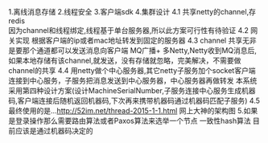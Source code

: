 1.离线消息存储
2.线程安全
3.客户端sdk
4.集群设计
  4.1 共享netty的channel,存redis  
      因为channel和线程绑定,线程基于单台服务器,所以此方案可行性有待验证
  4.2 网关实现
      根据客户端的ip或者mac地址转发到固定的服务器
  4.3 channel 共享无非是要那个通道都可以发送消息向客户端
      MQ广播+ 多Netty,Netty收到MQ消息后,如果本地存储有该channel,就发送，没有存储就忽略，完美解决，不需要做channel的共享
  4.4 用netty做个中心服务器,其它netty子服务加个socket客户端连接到中心服务，子服务把消息发送到中心服务器，中心服务器再做转发
      本系统采用第四种设计方案(设计MachineSerialNumber,子服务连接中心服务生成机器码,客户端连接后随机返回机器码,下次再来携带机器码通过机器码匹配子服务)
  4.5 最终使用的是...http://52im.net/thread-2015-1-1.html 网上大神的架构图
5.如果是登录操作那么需要路由算法或者Paxos算法来选举一个节点
    一致性hash算法
    目前应该是通过机器码决定的